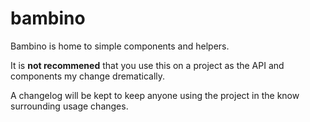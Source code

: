 # bambino

Bambino is home to simple components and helpers.

It is **not recommened** that you use this on a project as the API and components my change drematically.

A changelog will be kept to keep anyone using the project in the know surrounding usage changes.